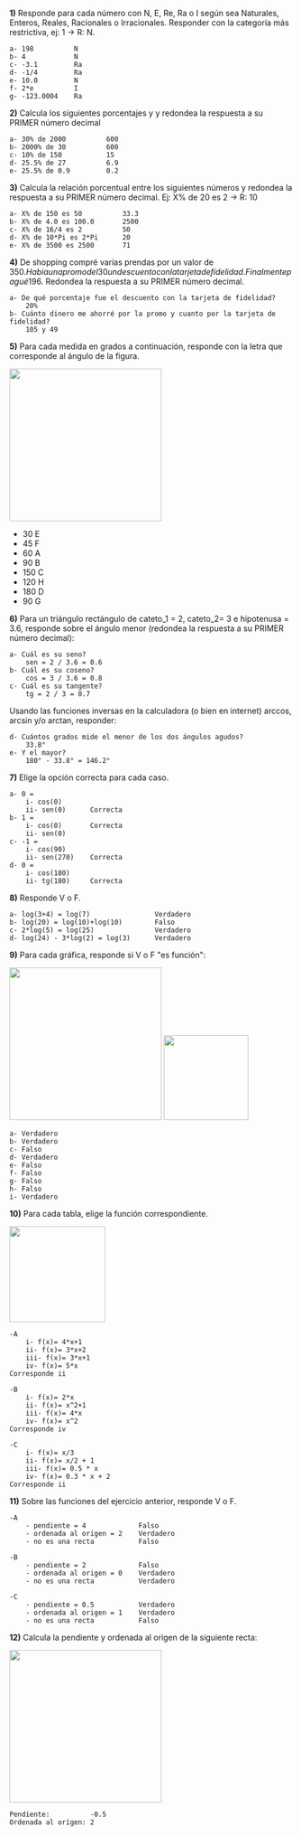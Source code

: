 
**1)** Responde para cada número con N, E, Re, Ra o I según sea Naturales, Enteros, Reales,
Racionales o Irracionales. Responder con la categoría más restrictiva, ej: 1 -> R: N.

    a- 198          N
    b- 4            N
    c- -3.1         Ra
    d- -1/4         Ra
    e- 10.0         N
    f- 2*e          I
    g- -123.0004    Ra


**2)** Calcula los siguientes porcentajes y y redondea la respuesta a su PRIMER número decimal

    a- 30% de 2000          600 
    b- 2000% de 30          600
    c- 10% de 150           15
    d- 25.5% de 27          6.9
    e- 25.5% de 0.9         0.2

**3)** Calcula la relación porcentual entre los siguientes números y redondea la respuesta a su PRIMER número decimal. Ej: X% de 20 es 2 -> R: 10

    a- X% de 150 es 50          33.3
    b- X% de 4.0 es 100.0       2500
    c- X% de 16/4 es 2          50
    d- X% de 10*Pi es 2*Pi      20
    e- X% de 3500 es 2500       71

**4)** De shopping compré varias prendas por un valor de 350$. Había una promo del 30% sobre la cual se aplico luego
un descuento con la tarjeta de fidelidad. Finalmente pagué 196$. Redondea la respuesta a su PRIMER número decimal.

    a- De qué porcentaje fue el descuento con la tarjeta de fidelidad?
        20%
    b- Cuánto dinero me ahorré por la promo y cuanto por la tarjeta de fidelidad?
        105 y 49


**5)** Para cada medida en grados a continuación, responde con la letra que corresponde al ángulo de la figura.

<img  src='./figuras/EX_5.png' height='270px'>

  - 30      E
  - 45      F
  - 60      A
  - 90      B
  - 150     C
  - 120     H
  - 180     D
  - 90      G


**6)** Para un triángulo rectángulo de cateto_1 = 2, cateto_2= 3 e hipotenusa = 3.6, responde sobre el ángulo
menor (redondea la respuesta a su PRIMER número decimal):

    a- Cuál es su seno?
        sen = 2 / 3.6 = 0.6
    b- Cuál es su coseno?
        cos = 3 / 3.6 = 0.8
    c- Cuál es su tangente?
        tg = 2 / 3 = 0.7

Usando las funciones inversas en la calculadora (o bien en internet) arccos, arcsin y/o arctan, responder:

    d- Cuántos grados mide el menor de los dos ángulos agudos?
        33.8°
    e- Y el mayor?
        180° - 33.8° = 146.2°

**7)** Elige la opción correcta para cada caso.

    a- 0 = 
        i- cos(0)
        ii- sen(0)      Correcta
    b- 1 = 
        i- cos(0)       Correcta
        ii- sen(0)
    c- -1 =
        i- cos(90)
        ii- sen(270)    Correcta
    d- 0 =
        i- cos(180)
        ii- tg(180)     Correcta

**8)** Responde V o F.

    a- log(3+4) = log(7)                Verdadero
    b- log(20) = log(10)+log(10)        Falso
    c- 2*log(5) = log(25)               Verdadero
    d- log(24) - 3*log(2) = log(3)      Verdadero

**9)** Para cada gráfica, responde si V o F "es función":

<img  src='./figuras/EX_9.png' height='270px'>
<img  src='./figuras/EX_9b.png' height='150px'>

    a- Verdadero
    b- Verdadero
    c- Falso
    d- Verdadero
    e- Falso
    f- Falso
    g- Falso
    h- Falso
    i- Verdadero

**10)** Para cada tabla, elige la función correspondiente.


<img  src='./figuras/EX_10.png' height='170px'>

    -A 
        i- f(x)= 4*x+1
        ii- f(x)= 3*x+2
        iii- f(x)= 3*x+1
        iv- f(x)= 5*x
    Corresponde ii

    -B 
        i- f(x)= 2*x
        ii- f(x)= x^2+1
        iii- f(x)= 4*x
        iv- f(x)= x^2
    Corresponde iv

    -C 
        i- f(x)= x/3
        ii- f(x)= x/2 + 1
        iii- f(x)= 0.5 * x
        iv- f(x)= 0.3 * x + 2
    Corresponde ii

**11)** Sobre las funciones del ejercicio anterior, responde V o F.

    -A  
        - pendiente = 4             Falso
        - ordenada al origen = 2    Verdadero
        - no es una recta           Falso

    -B  
        - pendiente = 2             Falso
        - ordenada al origen = 0    Verdadero
        - no es una recta           Verdadero

    -C  
        - pendiente = 0.5           Verdadero
        - ordenada al origen = 1    Verdadero
        - no es una recta           Falso

**12)** Calcula la pendiente y ordenada al origen de la siguiente recta:

<img  src='./figuras/EX_12.png' height='270px'>

    Pendiente:          -0.5
    Ordenada al orígen: 2